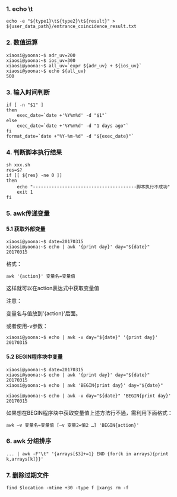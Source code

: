 
### 1. echo \t
```
echo -e "${type1}\t${type2}\t${result}" > ${user_data_path}/entrance_coincidence_result.txt
```

### 2. 数值运算

```
xiaosi@yoona:~$ adr_uv=200
xiaosi@yoona:~$ ios_uv=300
xiaosi@yoona:~$ all_uv=`expr ${adr_uv} + ${ios_uv}`
xiaosi@yoona:~$ echo ${all_uv}
500
```

### 3. 输入时间判断

```
if [ -n "$1" ]
then
    exec_date=`date +'%Y%m%d' -d "$1"`
else
    exec_date=`date +'%Y%m%d' -d "1 days ago"`
fi
format_date=`date +"%Y-%m-%d" -d "${exec_date}"`
```

### 4. 判断脚本执行结果
```
sh xxx.sh
res=$?
if [[ ${res} -ne 0 ]]
then
    echo "---------------------------------------脚本执行不成功"
    exit 1
fi
```
### 5. awk传递变量

#### 5.1 获取外部变量
```
xiaosi@yoona:~$ date=20170315
xiaosi@yoona:~$ echo | awk '{print day}' day="${date}"
20170315
```
格式：
```
awk '{action}' 变量名=变量值  
```
这样就可以在action表达式中获取变量值

注意：

变量名与值放到'{action}'后面。

或者使用-v参数：
```
xiaosi@yoona:~$ echo | awk -v day="${date}" '{print day}'
20170315
```

#### 5.2 BEGIN程序块中变量

```
xiaosi@yoona:~$ date=20170315
xiaosi@yoona:~$ echo | awk '{print day}' day="${date}"
20170315
xiaosi@yoona:~$ echo | awk 'BEGIN{print day}' day="${date}"

xiaosi@yoona:~$ echo | awk -v day="${date}" 'BEGIN{print day}'
20170315

```
如果想在BEGIN程序块中获取变量值上述方法行不通，需利用下面格式：
```
awk –v 变量名=变量值 [–v 变量2=值2 …] 'BEGIN{action}'
```

### 6. awk 分组排序

```
... | awk -F"\t" '{arrays[$3]+=1} END {for(k in arrays){print k,arrays[k]}}'    
```

### 7. 删除过期文件

```
find $location -mtime +30 -type f |xargs rm -f
```
